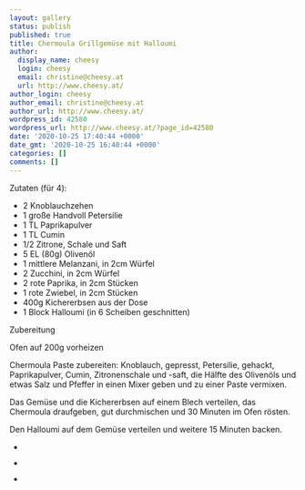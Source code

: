 ```yaml
---
layout: gallery
status: publish
published: true
title: Chermoula Grillgemüse mit Halloumi
author:
  display_name: cheesy
  login: cheesy
  email: christine@cheesy.at
  url: http://www.cheesy.at/
author_login: cheesy
author_email: christine@cheesy.at
author_url: http://www.cheesy.at/
wordpress_id: 42580
wordpress_url: http://www.cheesy.at/?page_id=42580
date: '2020-10-25 17:40:44 +0000'
date_gmt: '2020-10-25 16:40:44 +0000'
categories: []
comments: []
---
```

<!-- wp:paragraph -->
Zutaten (für 4):
<!-- /wp:paragraph -->
<!-- wp:list -->
- 2 Knoblauchzehen
- 1 große Handvoll Petersilie
- 1 TL Paprikapulver
- 1 TL Cumin
- 1/2 Zitrone, Schale und Saft
- 5 EL (80g) Olivenöl
- 1 mittlere Melanzani, in 2cm Würfel
- 2 Zucchini, in 2cm Würfel
- 2 rote Paprika, in 2cm Stücken
- 1 rote Zwiebel, in 2cm Stücken
- 400g Kichererbsen aus der Dose
- 1 Block Halloumi (in 6 Scheiben geschnitten)
<!-- /wp:list -->
<!-- wp:paragraph -->
Zubereitung
<!-- /wp:paragraph -->
<!-- wp:paragraph -->
Ofen auf 200g vorheizen
<!-- /wp:paragraph -->
<!-- wp:paragraph -->
Chermoula Paste zubereiten: Knoblauch, gepresst, Petersilie, gehackt, Paprikapulver, Cumin, Zitronenschale und -saft, die Hälfte des Olivenöls und etwas Salz und Pfeffer in einen Mixer geben und zu einer Paste vermixen.
<!-- /wp:paragraph -->
<!-- wp:paragraph -->
Das Gemüse und die Kichererbsen auf einem Blech verteilen, das Chermoula draufgeben, gut durchmischen und 30 Minuten im Ofen rösten.
<!-- /wp:paragraph -->
<!-- wp:paragraph -->
Den Halloumi auf dem Gemüse verteilen und weitere 15 Minuten backen.
<!-- /wp:paragraph -->
<!-- wp:paragraph -->
<!-- /wp:paragraph -->
<!-- wp:gallery {"ids":[42581,42582,42583]} -->
- <figure><img src="http://www.cheesy.at/wp-content/uploads/Chermoula-Gemu%CC%88se-und-Halloumi-1.jpg" alt="" data-id="42581" data-link="http://www.cheesy.at/?attachment_id=42581" class="wp-image-42581"></figure>
- <figure><img src="http://www.cheesy.at/wp-content/uploads/Chermoula-Gemu%CC%88se-und-Halloumi-2.jpg" alt="" data-id="42582" data-link="http://www.cheesy.at/?attachment_id=42582" class="wp-image-42582"></figure>
- <figure><img src="http://www.cheesy.at/wp-content/uploads/Chermoula-Gemu%CC%88se-und-Halloumi-3.jpg" alt="" data-id="42583" data-link="http://www.cheesy.at/?attachment_id=42583" class="wp-image-42583"></figure>
<!-- /wp:gallery -->
